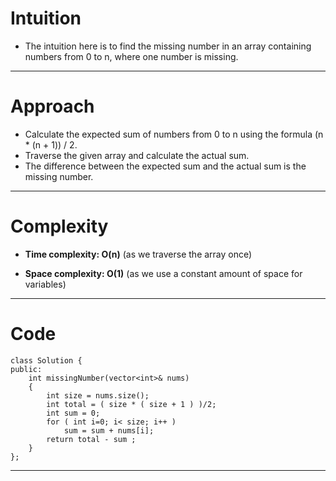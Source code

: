 
# Intuition
<!-- Describe your first thoughts on how to solve this problem. -->
- The intuition here is to find the missing number in an array containing numbers from 0 to n, where one number is missing.


---
# Approach
<!-- Describe your approach to solving the problem. -->

- Calculate the expected sum of numbers from 0 to n using the formula (n * (n + 1)) / 2.
- Traverse the given array and calculate the actual sum.
- The difference between the expected sum and the actual sum is the missing number.


---

# Complexity

- **Time complexity: O(n)** (as we traverse the array once)

- **Space complexity: O(1)** (as we use a constant amount of space for variables)


---
# Code
```
class Solution {
public:
    int missingNumber(vector<int>& nums) 
    {
        int size = nums.size();
        int total = ( size * ( size + 1 ) )/2;
        int sum = 0;
        for ( int i=0; i< size; i++ )
            sum = sum + nums[i];
        return total - sum ;
    }
};
```
---
